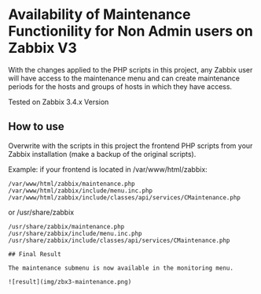 # Availability of Maintenance Functionility for Non Admin users on Zabbix V3

With the changes applied to the PHP scripts in this project, any Zabbix user will have access to the maintenance menu and can create maintenance periods for the hosts and groups of hosts in which they have access.

Tested on Zabbix 3.4.x Version

## How to use

Overwrite with the scripts in this project the frontend PHP scripts from your Zabbix installation (make a backup of the original scripts).

Example: if your frontend is located in /var/www/html/zabbix:

```
/var/www/html/zabbix/maintenance.php  
/var/www/html/zabbix/include/menu.inc.php  
/var/www/html/zabbix/include/classes/api/services/CMaintenance.php  
```

or /usr/share/zabbix

```
/usr/share/zabbix/maintenance.php  
/usr/share/zabbix/include/menu.inc.php  
/usr/share/zabbix/include/classes/api/services/CMaintenance.php 

## Final Result

The maintenance submenu is now available in the monitoring menu.

![result](img/zbx3-maintenance.png)

